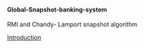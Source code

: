 #### Global-Snapshot-banking-system
RMI and Chandy- Lamport snapshot algorithm


[Introduction](https://github.com/DINGDAMU/Global-Snapshot-banking-system/blob/master/report.pdf)
